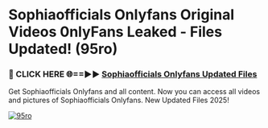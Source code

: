 # Sophiaofficials Onlyfans Original Videos 0nlyFans Leaked - Files Updated! (95ro)

<h3>🔴 CLICK HERE 🌐==►► <a href="https://tinyurl.com/x26r9saj" rel="nofollow">Sophiaofficials Onlyfans Updated Files</a></h3>

Get Sophiaofficials Onlyfans and all content. Now you can access all videos and pictures of Sophiaofficials Onlyfans. New Updated Files 2025!

[![95ro](https://i.imgur.com/LkgZPqh.gif)](https://tinyurl.com/x26r9saj)
